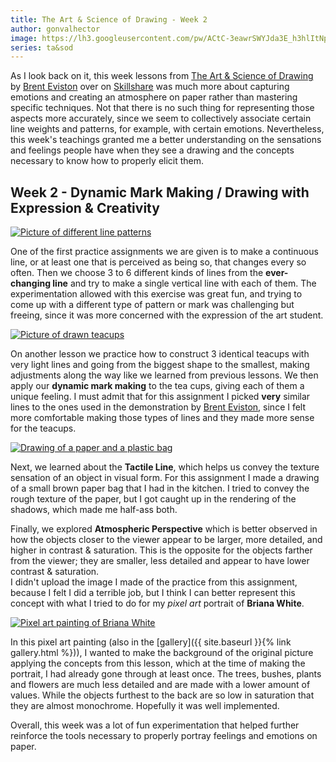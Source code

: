 ```yaml
---
title: The Art & Science of Drawing - Week 2
author: gonvalhector
image: https://lh3.googleusercontent.com/pw/ACtC-3eawrSWYJda3E_h3hlItNpMkC6DkdVlKen6gCuQHCaIXsVetQNSCXrkxiAqQ2IlhfCzhRluv1gfrli2Y9bpQ7grsowswFJ_Is2FVRyTa9FQfqOIL-8Nc7OzhEoD8DACfGxdEEcsvPNA1N2FafH49eKD=w1200-h630-no?authuser=0
series: ta&sod
---
```


As I look back on it, this week lessons from [The Art & Science of Drawing] by [Brent Eviston] over on [Skillshare] was much more about capturing emotions and creating an atmosphere on paper rather than mastering specific techniques.
Not that there is no such thing for representing those aspects more accurately, since we seem to collectively associate certain line weights and patterns, for example, with certain emotions.
Nevertheless, this week's teachings granted me a better understanding on the sensations and feelings people have when they see a drawing and the concepts necessary to know how to properly elicit them.

## Week 2 - Dynamic Mark Making / Drawing with Expression & Creativity

<a href="https://lh3.googleusercontent.com/7skerGp_nRzb_F8n_xl_URH2HVfUqj67HTrcT4XLwbCKtf3s8noC_RECDh6taehugRpYdc6StrYNJwwTbrlAhX5UT_fRKxpiry_HqY8-Awyb2IuF8vwq3fbUU9lpp_JNAVfzwYDddw=w1440-h1080"><picture>
    <source media="(min-width: 1920px)" srcset="https://lh3.googleusercontent.com/aZKhjhBfJl76FVo9ZY5ZR3reDEWg7c8IZ2MF1VBjnX6k2PD30d6gL-CiAvzcUhXKxsTpGNcAzJ5qlrIq_-DywzMSXWzDWTj9eg10cPebf_6frfZxg4lptVNMdtzJsrMBrqy8oYlzpQ=w850">
    <source media="(min-width: 1920px)" srcset="https://lh3.googleusercontent.com/2_-cWYeUZFljlVnYx_4Rqy-J6d3J2HG4aWILhzl_6u98iiuGG68fyvJWPCHzU26Yev3pJn6-a39vYjFbK6gA4yN0jXxjwJ9d9QuMd5skgUBu7IVpXyJIAsiGLMo65cZsX1ZaaJ4J2g=w850">
    <source media="(min-width: 1024px)" srcset="https://lh3.googleusercontent.com/aZKhjhBfJl76FVo9ZY5ZR3reDEWg7c8IZ2MF1VBjnX6k2PD30d6gL-CiAvzcUhXKxsTpGNcAzJ5qlrIq_-DywzMSXWzDWTj9eg10cPebf_6frfZxg4lptVNMdtzJsrMBrqy8oYlzpQ=w711">
    <source media="(min-width: 1024px)" srcset="https://lh3.googleusercontent.com/2_-cWYeUZFljlVnYx_4Rqy-J6d3J2HG4aWILhzl_6u98iiuGG68fyvJWPCHzU26Yev3pJn6-a39vYjFbK6gA4yN0jXxjwJ9d9QuMd5skgUBu7IVpXyJIAsiGLMo65cZsX1ZaaJ4J2g=w711">
    <source media="(min-width: 768px)" srcset="https://lh3.googleusercontent.com/aZKhjhBfJl76FVo9ZY5ZR3reDEWg7c8IZ2MF1VBjnX6k2PD30d6gL-CiAvzcUhXKxsTpGNcAzJ5qlrIq_-DywzMSXWzDWTj9eg10cPebf_6frfZxg4lptVNMdtzJsrMBrqy8oYlzpQ=w533">
    <source media="(min-width: 768px)" srcset="https://lh3.googleusercontent.com/2_-cWYeUZFljlVnYx_4Rqy-J6d3J2HG4aWILhzl_6u98iiuGG68fyvJWPCHzU26Yev3pJn6-a39vYjFbK6gA4yN0jXxjwJ9d9QuMd5skgUBu7IVpXyJIAsiGLMo65cZsX1ZaaJ4J2g=w533">
    <source media="(min-width: 600px)" srcset="https://lh3.googleusercontent.com/aZKhjhBfJl76FVo9ZY5ZR3reDEWg7c8IZ2MF1VBjnX6k2PD30d6gL-CiAvzcUhXKxsTpGNcAzJ5qlrIq_-DywzMSXWzDWTj9eg10cPebf_6frfZxg4lptVNMdtzJsrMBrqy8oYlzpQ=w416">
    <source media="(min-width: 600px)" srcset="https://lh3.googleusercontent.com/2_-cWYeUZFljlVnYx_4Rqy-J6d3J2HG4aWILhzl_6u98iiuGG68fyvJWPCHzU26Yev3pJn6-a39vYjFbK6gA4yN0jXxjwJ9d9QuMd5skgUBu7IVpXyJIAsiGLMo65cZsX1ZaaJ4J2g=w416">
    <source media="(min-width: 411px)" srcset="https://lh3.googleusercontent.com/aZKhjhBfJl76FVo9ZY5ZR3reDEWg7c8IZ2MF1VBjnX6k2PD30d6gL-CiAvzcUhXKxsTpGNcAzJ5qlrIq_-DywzMSXWzDWTj9eg10cPebf_6frfZxg4lptVNMdtzJsrMBrqy8oYlzpQ=w285">
    <source media="(min-width: 411px)" srcset="https://lh3.googleusercontent.com/2_-cWYeUZFljlVnYx_4Rqy-J6d3J2HG4aWILhzl_6u98iiuGG68fyvJWPCHzU26Yev3pJn6-a39vYjFbK6gA4yN0jXxjwJ9d9QuMd5skgUBu7IVpXyJIAsiGLMo65cZsX1ZaaJ4J2g=w285">
    <source media="(min-width: 360px)" srcset="https://lh3.googleusercontent.com/aZKhjhBfJl76FVo9ZY5ZR3reDEWg7c8IZ2MF1VBjnX6k2PD30d6gL-CiAvzcUhXKxsTpGNcAzJ5qlrIq_-DywzMSXWzDWTj9eg10cPebf_6frfZxg4lptVNMdtzJsrMBrqy8oYlzpQ=w250">
    <source media="(min-width: 360px)" srcset="https://lh3.googleusercontent.com/2_-cWYeUZFljlVnYx_4Rqy-J6d3J2HG4aWILhzl_6u98iiuGG68fyvJWPCHzU26Yev3pJn6-a39vYjFbK6gA4yN0jXxjwJ9d9QuMd5skgUBu7IVpXyJIAsiGLMo65cZsX1ZaaJ4J2g=w250">
    <source media="(min-width: 240px)" srcset="https://lh3.googleusercontent.com/aZKhjhBfJl76FVo9ZY5ZR3reDEWg7c8IZ2MF1VBjnX6k2PD30d6gL-CiAvzcUhXKxsTpGNcAzJ5qlrIq_-DywzMSXWzDWTj9eg10cPebf_6frfZxg4lptVNMdtzJsrMBrqy8oYlzpQ=w166">
    <img class="my-3 mx-auto d-block" src="https://lh3.googleusercontent.com/2_-cWYeUZFljlVnYx_4Rqy-J6d3J2HG4aWILhzl_6u98iiuGG68fyvJWPCHzU26Yev3pJn6-a39vYjFbK6gA4yN0jXxjwJ9d9QuMd5skgUBu7IVpXyJIAsiGLMo65cZsX1ZaaJ4J2g" alt="Picture of different line patterns" title="Types of lines">
</picture></a>

One of the first practice assignments we are given is to make a continuous line, or at least one that is perceived as being so, that changes every so often. Then we choose 3 to 6 different kinds of lines from the **ever-changing line** and try to make a single vertical line with each of them. The experimentation allowed with this exercise was great fun, and trying to come up with a different type of pattern or mark was challenging but freeing, since it was more concerned with the expression of the art student.

<a href="https://lh3.googleusercontent.com/TaDhrH4xOf-2gvwnE1DnHyHSJzYXOR8Hw9a54y3r1uV09YJbknOmCdVhjigGUKZsVoIBSO-ECQFkNXLj-523MI5OFFvjg4NUmIJsI6KznXw_XV9Z5Pl3OTe_Y9rCBf1G4MzAc274fw=w1440-h1080"><picture>
    <source media="(min-width: 1920px)" srcset="https://lh3.googleusercontent.com/7sfx3oCTfE0BPBNYYEt_83U7tN8sKNwOM0JvcSjTiia1l8P2JlYbb2Obxk28VbffR_Uht3NeQdPz7LwyTOtmX9LBIqreK2FVf5qhSKqu4XPyiVwoB7T8q45BA5WQPP8_FsZinS_nDQ=w850">
    <source media="(min-width: 1920px)" srcset="https://lh3.googleusercontent.com/Umq7P2XGjAxDTstSasfG5XMVPJcJD4q31lNx6LCwm1UC1X3tbeMmQuc_ZAZX8Qt4DgsAApMnSmmo0p9vwqCGoDjZuGOObwFifO9kXtvtgYITAOobpC8hR2EYkby0Ndl_bF2NhOZYLw=w850">
    <source media="(min-width: 1024px)" srcset="https://lh3.googleusercontent.com/7sfx3oCTfE0BPBNYYEt_83U7tN8sKNwOM0JvcSjTiia1l8P2JlYbb2Obxk28VbffR_Uht3NeQdPz7LwyTOtmX9LBIqreK2FVf5qhSKqu4XPyiVwoB7T8q45BA5WQPP8_FsZinS_nDQ=w711">
    <source media="(min-width: 1024px)" srcset="https://lh3.googleusercontent.com/Umq7P2XGjAxDTstSasfG5XMVPJcJD4q31lNx6LCwm1UC1X3tbeMmQuc_ZAZX8Qt4DgsAApMnSmmo0p9vwqCGoDjZuGOObwFifO9kXtvtgYITAOobpC8hR2EYkby0Ndl_bF2NhOZYLw=w711">
    <source media="(min-width: 768px)" srcset="https://lh3.googleusercontent.com/7sfx3oCTfE0BPBNYYEt_83U7tN8sKNwOM0JvcSjTiia1l8P2JlYbb2Obxk28VbffR_Uht3NeQdPz7LwyTOtmX9LBIqreK2FVf5qhSKqu4XPyiVwoB7T8q45BA5WQPP8_FsZinS_nDQ=w533">
    <source media="(min-width: 768px)" srcset="https://lh3.googleusercontent.com/Umq7P2XGjAxDTstSasfG5XMVPJcJD4q31lNx6LCwm1UC1X3tbeMmQuc_ZAZX8Qt4DgsAApMnSmmo0p9vwqCGoDjZuGOObwFifO9kXtvtgYITAOobpC8hR2EYkby0Ndl_bF2NhOZYLw=w533">
    <source media="(min-width: 600px)" srcset="https://lh3.googleusercontent.com/7sfx3oCTfE0BPBNYYEt_83U7tN8sKNwOM0JvcSjTiia1l8P2JlYbb2Obxk28VbffR_Uht3NeQdPz7LwyTOtmX9LBIqreK2FVf5qhSKqu4XPyiVwoB7T8q45BA5WQPP8_FsZinS_nDQ=w416">
    <source media="(min-width: 600px)" srcset="https://lh3.googleusercontent.com/Umq7P2XGjAxDTstSasfG5XMVPJcJD4q31lNx6LCwm1UC1X3tbeMmQuc_ZAZX8Qt4DgsAApMnSmmo0p9vwqCGoDjZuGOObwFifO9kXtvtgYITAOobpC8hR2EYkby0Ndl_bF2NhOZYLw=w416">
    <source media="(min-width: 411px)" srcset="https://lh3.googleusercontent.com/7sfx3oCTfE0BPBNYYEt_83U7tN8sKNwOM0JvcSjTiia1l8P2JlYbb2Obxk28VbffR_Uht3NeQdPz7LwyTOtmX9LBIqreK2FVf5qhSKqu4XPyiVwoB7T8q45BA5WQPP8_FsZinS_nDQ=w285">
    <source media="(min-width: 411px)" srcset="https://lh3.googleusercontent.com/Umq7P2XGjAxDTstSasfG5XMVPJcJD4q31lNx6LCwm1UC1X3tbeMmQuc_ZAZX8Qt4DgsAApMnSmmo0p9vwqCGoDjZuGOObwFifO9kXtvtgYITAOobpC8hR2EYkby0Ndl_bF2NhOZYLw=w285">
    <source media="(min-width: 360px)" srcset="https://lh3.googleusercontent.com/7sfx3oCTfE0BPBNYYEt_83U7tN8sKNwOM0JvcSjTiia1l8P2JlYbb2Obxk28VbffR_Uht3NeQdPz7LwyTOtmX9LBIqreK2FVf5qhSKqu4XPyiVwoB7T8q45BA5WQPP8_FsZinS_nDQ=w250">
    <source media="(min-width: 360px)" srcset="https://lh3.googleusercontent.com/Umq7P2XGjAxDTstSasfG5XMVPJcJD4q31lNx6LCwm1UC1X3tbeMmQuc_ZAZX8Qt4DgsAApMnSmmo0p9vwqCGoDjZuGOObwFifO9kXtvtgYITAOobpC8hR2EYkby0Ndl_bF2NhOZYLw=w250">
    <source media="(min-width: 240px)" srcset="https://lh3.googleusercontent.com/7sfx3oCTfE0BPBNYYEt_83U7tN8sKNwOM0JvcSjTiia1l8P2JlYbb2Obxk28VbffR_Uht3NeQdPz7LwyTOtmX9LBIqreK2FVf5qhSKqu4XPyiVwoB7T8q45BA5WQPP8_FsZinS_nDQ=w166">
    <img class="my-3 mx-auto d-block" src="https://lh3.googleusercontent.com/Umq7P2XGjAxDTstSasfG5XMVPJcJD4q31lNx6LCwm1UC1X3tbeMmQuc_ZAZX8Qt4DgsAApMnSmmo0p9vwqCGoDjZuGOObwFifO9kXtvtgYITAOobpC8hR2EYkby0Ndl_bF2NhOZYLw" alt="Picture of drawn teacups" title="Teacups with different mark making">
</picture></a>

On another lesson we practice how to construct 3 identical teacups with very light lines and going from the biggest shape to the smallest, making adjustments along the way like we learned from previous lessons. We then apply our **dynamic mark making** to the tea cups, giving each of them a unique feeling.
I must admit that for this assignment I picked **very** similar lines to the ones used in the demonstration by [Brent Eviston], since I felt more comfortable making those types of lines and they made more sense for the teacups.

<a href="https://lh3.googleusercontent.com/1nTNHdaahhYi_SFsEZOvsVbF7v454iDsxqVKgwDGIbprRb01Xh3r5UubDds8-dG9CMe2kh_Jo4zu0oDiQGH798uScKBC012lpJmRao8TvwkSoa6NmQ7jQyyACZKQJ_Q1d7K4dybtag=w1440-h1080"><picture>
    <source media="(min-width: 1920px)" srcset="https://lh3.googleusercontent.com/Gg3juymEnqLPc8PtE-p5g-W5VMxHSVUBRlLWS_ItdQjxTajoD2-BRwDSp8Tvf459dYQB-LB4FS4C1j_PP7_guHjTlGWZYIYFmQtcQkeevafse4JsAP5ZcDowt0AHB1ulxuMtLeQ1bw=w850">
    <source media="(min-width: 1920px)" srcset="https://lh3.googleusercontent.com/mFDZTpIfFCYU4aM31Jmz2kGyvADGybtbkkmxjCzSLFBHJzfYFm9IgLRio8w5g3sPx5RMe05pwTXwRk5bMhOVfuVdm1eBSBB5DcTMkrtdeHaaP0XKtdS1a6FSHdd82h9EXsPwDtKFfg=w850">
    <source media="(min-width: 1024px)" srcset="https://lh3.googleusercontent.com/Gg3juymEnqLPc8PtE-p5g-W5VMxHSVUBRlLWS_ItdQjxTajoD2-BRwDSp8Tvf459dYQB-LB4FS4C1j_PP7_guHjTlGWZYIYFmQtcQkeevafse4JsAP5ZcDowt0AHB1ulxuMtLeQ1bw=w711">
    <source media="(min-width: 1024px)" srcset="https://lh3.googleusercontent.com/mFDZTpIfFCYU4aM31Jmz2kGyvADGybtbkkmxjCzSLFBHJzfYFm9IgLRio8w5g3sPx5RMe05pwTXwRk5bMhOVfuVdm1eBSBB5DcTMkrtdeHaaP0XKtdS1a6FSHdd82h9EXsPwDtKFfg=w711">
    <source media="(min-width: 768px)" srcset="https://lh3.googleusercontent.com/Gg3juymEnqLPc8PtE-p5g-W5VMxHSVUBRlLWS_ItdQjxTajoD2-BRwDSp8Tvf459dYQB-LB4FS4C1j_PP7_guHjTlGWZYIYFmQtcQkeevafse4JsAP5ZcDowt0AHB1ulxuMtLeQ1bw=w533">
    <source media="(min-width: 768px)" srcset="https://lh3.googleusercontent.com/mFDZTpIfFCYU4aM31Jmz2kGyvADGybtbkkmxjCzSLFBHJzfYFm9IgLRio8w5g3sPx5RMe05pwTXwRk5bMhOVfuVdm1eBSBB5DcTMkrtdeHaaP0XKtdS1a6FSHdd82h9EXsPwDtKFfg=w533">
    <source media="(min-width: 600px)" srcset="https://lh3.googleusercontent.com/Gg3juymEnqLPc8PtE-p5g-W5VMxHSVUBRlLWS_ItdQjxTajoD2-BRwDSp8Tvf459dYQB-LB4FS4C1j_PP7_guHjTlGWZYIYFmQtcQkeevafse4JsAP5ZcDowt0AHB1ulxuMtLeQ1bw=w416">
    <source media="(min-width: 600px)" srcset="https://lh3.googleusercontent.com/mFDZTpIfFCYU4aM31Jmz2kGyvADGybtbkkmxjCzSLFBHJzfYFm9IgLRio8w5g3sPx5RMe05pwTXwRk5bMhOVfuVdm1eBSBB5DcTMkrtdeHaaP0XKtdS1a6FSHdd82h9EXsPwDtKFfg=w416">
    <source media="(min-width: 411px)" srcset="https://lh3.googleusercontent.com/Gg3juymEnqLPc8PtE-p5g-W5VMxHSVUBRlLWS_ItdQjxTajoD2-BRwDSp8Tvf459dYQB-LB4FS4C1j_PP7_guHjTlGWZYIYFmQtcQkeevafse4JsAP5ZcDowt0AHB1ulxuMtLeQ1bw=w285">
    <source media="(min-width: 411px)" srcset="https://lh3.googleusercontent.com/mFDZTpIfFCYU4aM31Jmz2kGyvADGybtbkkmxjCzSLFBHJzfYFm9IgLRio8w5g3sPx5RMe05pwTXwRk5bMhOVfuVdm1eBSBB5DcTMkrtdeHaaP0XKtdS1a6FSHdd82h9EXsPwDtKFfg=w285">
    <source media="(min-width: 360px)" srcset="https://lh3.googleusercontent.com/Gg3juymEnqLPc8PtE-p5g-W5VMxHSVUBRlLWS_ItdQjxTajoD2-BRwDSp8Tvf459dYQB-LB4FS4C1j_PP7_guHjTlGWZYIYFmQtcQkeevafse4JsAP5ZcDowt0AHB1ulxuMtLeQ1bw=w250">
    <source media="(min-width: 360px)" srcset="https://lh3.googleusercontent.com/mFDZTpIfFCYU4aM31Jmz2kGyvADGybtbkkmxjCzSLFBHJzfYFm9IgLRio8w5g3sPx5RMe05pwTXwRk5bMhOVfuVdm1eBSBB5DcTMkrtdeHaaP0XKtdS1a6FSHdd82h9EXsPwDtKFfg=w250">
    <source media="(min-width: 240px)" srcset="https://lh3.googleusercontent.com/Gg3juymEnqLPc8PtE-p5g-W5VMxHSVUBRlLWS_ItdQjxTajoD2-BRwDSp8Tvf459dYQB-LB4FS4C1j_PP7_guHjTlGWZYIYFmQtcQkeevafse4JsAP5ZcDowt0AHB1ulxuMtLeQ1bw=w166">
    <img class="my-3 mx-auto d-block" src="https://lh3.googleusercontent.com/mFDZTpIfFCYU4aM31Jmz2kGyvADGybtbkkmxjCzSLFBHJzfYFm9IgLRio8w5g3sPx5RMe05pwTXwRk5bMhOVfuVdm1eBSBB5DcTMkrtdeHaaP0XKtdS1a6FSHdd82h9EXsPwDtKFfg" alt="Drawing of a paper and a plastic bag" title="Paper bag & plastic bag">
</picture></a>

Next, we learned about the **Tactile Line**, which helps us convey the texture sensation of an object in visual form. For this assignment I made a drawing of a small brown paper bag that I had in the kitchen. I tried to convey the rough texture of the paper, but I got caught up in the rendering of the shadows, which made me half-ass both.  

Finally, we explored **Atmospheric Perspective** which is better observed in how the objects closer to the viewer appear to be larger, more detailed, and higher in contrast & saturation.
This is the opposite for the objects farther from the viewer; they are smaller, less detailed and appear to have lower contrast & saturation.  
I didn't upload the image I made of the practice from this assignment, because I felt I did a terrible job, but I think I can better represent this concept with what I tried to do for my *pixel art* portrait of **Briana White**.

<a href="https://lh3.googleusercontent.com/LrnC625cUXpiqD_-tiFQob-Luh-HWXzhTxq6tK4NAAqyrdPEOR82nDa9zgpsioEtyK4bNrUPH3fOIFkBQM8ceH6zpC5FSMYj_jGQkuV5nzFS_HbtKHI18uWTctF_D1Nlx91JTjTZWQ=w1080-h1080"><picture>
    <source media="(min-width: 1920px)" srcset="https://lh3.googleusercontent.com/LrnC625cUXpiqD_-tiFQob-Luh-HWXzhTxq6tK4NAAqyrdPEOR82nDa9zgpsioEtyK4bNrUPH3fOIFkBQM8ceH6zpC5FSMYj_jGQkuV5nzFS_HbtKHI18uWTctF_D1Nlx91JTjTZWQ=w850">
    <source media="(min-width: 1920px)" srcset="https://lh3.googleusercontent.com/PW5JQyQyXrRSj5kBGW4soz99wjORxonsGKGU9m3PArFSHlNULrTQ4bpwQpO6jNhrdT7JTmI2hxG4w8_RS--lz9eScVfQRZPtSzKXyP-VocJm6TWbC6WJYkZ6Llcxe2Pg2FEk5EWWpw=w850">
    <source media="(min-width: 1024px)" srcset="https://lh3.googleusercontent.com/LrnC625cUXpiqD_-tiFQob-Luh-HWXzhTxq6tK4NAAqyrdPEOR82nDa9zgpsioEtyK4bNrUPH3fOIFkBQM8ceH6zpC5FSMYj_jGQkuV5nzFS_HbtKHI18uWTctF_D1Nlx91JTjTZWQ=w711">
    <source media="(min-width: 1024px)" srcset="https://lh3.googleusercontent.com/PW5JQyQyXrRSj5kBGW4soz99wjORxonsGKGU9m3PArFSHlNULrTQ4bpwQpO6jNhrdT7JTmI2hxG4w8_RS--lz9eScVfQRZPtSzKXyP-VocJm6TWbC6WJYkZ6Llcxe2Pg2FEk5EWWpw=w711">
    <source media="(min-width: 768px)" srcset="https://lh3.googleusercontent.com/LrnC625cUXpiqD_-tiFQob-Luh-HWXzhTxq6tK4NAAqyrdPEOR82nDa9zgpsioEtyK4bNrUPH3fOIFkBQM8ceH6zpC5FSMYj_jGQkuV5nzFS_HbtKHI18uWTctF_D1Nlx91JTjTZWQ=w533">
    <source media="(min-width: 768px)" srcset="https://lh3.googleusercontent.com/PW5JQyQyXrRSj5kBGW4soz99wjORxonsGKGU9m3PArFSHlNULrTQ4bpwQpO6jNhrdT7JTmI2hxG4w8_RS--lz9eScVfQRZPtSzKXyP-VocJm6TWbC6WJYkZ6Llcxe2Pg2FEk5EWWpw=w533">
    <source media="(min-width: 600px)" srcset="https://lh3.googleusercontent.com/LrnC625cUXpiqD_-tiFQob-Luh-HWXzhTxq6tK4NAAqyrdPEOR82nDa9zgpsioEtyK4bNrUPH3fOIFkBQM8ceH6zpC5FSMYj_jGQkuV5nzFS_HbtKHI18uWTctF_D1Nlx91JTjTZWQ=w416">
    <source media="(min-width: 600px)" srcset="https://lh3.googleusercontent.com/PW5JQyQyXrRSj5kBGW4soz99wjORxonsGKGU9m3PArFSHlNULrTQ4bpwQpO6jNhrdT7JTmI2hxG4w8_RS--lz9eScVfQRZPtSzKXyP-VocJm6TWbC6WJYkZ6Llcxe2Pg2FEk5EWWpw=w416">
    <source media="(min-width: 411px)" srcset="https://lh3.googleusercontent.com/LrnC625cUXpiqD_-tiFQob-Luh-HWXzhTxq6tK4NAAqyrdPEOR82nDa9zgpsioEtyK4bNrUPH3fOIFkBQM8ceH6zpC5FSMYj_jGQkuV5nzFS_HbtKHI18uWTctF_D1Nlx91JTjTZWQ=w285">
    <source media="(min-width: 411px)" srcset="https://lh3.googleusercontent.com/PW5JQyQyXrRSj5kBGW4soz99wjORxonsGKGU9m3PArFSHlNULrTQ4bpwQpO6jNhrdT7JTmI2hxG4w8_RS--lz9eScVfQRZPtSzKXyP-VocJm6TWbC6WJYkZ6Llcxe2Pg2FEk5EWWpw=w285">
    <source media="(min-width: 360px)" srcset="https://lh3.googleusercontent.com/LrnC625cUXpiqD_-tiFQob-Luh-HWXzhTxq6tK4NAAqyrdPEOR82nDa9zgpsioEtyK4bNrUPH3fOIFkBQM8ceH6zpC5FSMYj_jGQkuV5nzFS_HbtKHI18uWTctF_D1Nlx91JTjTZWQ=w250">
    <source media="(min-width: 360px)" srcset="https://lh3.googleusercontent.com/PW5JQyQyXrRSj5kBGW4soz99wjORxonsGKGU9m3PArFSHlNULrTQ4bpwQpO6jNhrdT7JTmI2hxG4w8_RS--lz9eScVfQRZPtSzKXyP-VocJm6TWbC6WJYkZ6Llcxe2Pg2FEk5EWWpw=w250">
    <source media="(min-width: 240px)" srcset="https://lh3.googleusercontent.com/LrnC625cUXpiqD_-tiFQob-Luh-HWXzhTxq6tK4NAAqyrdPEOR82nDa9zgpsioEtyK4bNrUPH3fOIFkBQM8ceH6zpC5FSMYj_jGQkuV5nzFS_HbtKHI18uWTctF_D1Nlx91JTjTZWQ=w166">
    <img class="my-3 mx-auto d-block" src="https://lh3.googleusercontent.com/PW5JQyQyXrRSj5kBGW4soz99wjORxonsGKGU9m3PArFSHlNULrTQ4bpwQpO6jNhrdT7JTmI2hxG4w8_RS--lz9eScVfQRZPtSzKXyP-VocJm6TWbC6WJYkZ6Llcxe2Pg2FEk5EWWpw" alt="Pixel art painting of Briana White" title="Briana White in Pixel Art">
</picture></a>

In this pixel art painting (also in the [gallery]({{ site.baseurl }}{% link gallery.html %})), I wanted to make the background of the original picture applying the concepts from this lesson, which at the time of making the portrait, I had already gone through at least once. The trees, bushes, plants and flowers are much less detailed and are made with a lower amount of values. While the objects furthest to the back are so low in saturation that they are almost monochrome. Hopefully it was well implemented.

Overall, this week was a lot of fun experimentation that helped further reinforce the tools necessary to properly portray feelings and emotions on paper.



[Skillshare]: <https://www.skillshare.com/>
[Brent Eviston]: <http://www.evolveyourart.com/>
[The Art & Science of Drawing]: <https://www.skillshare.com/user/artandscienceofdrawing>

